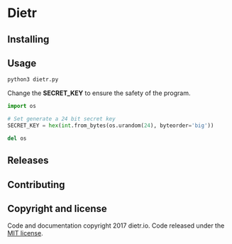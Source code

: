 # Dietr

## Installing

## Usage

```bash
python3 dietr.py
```

Change the **SECRET_KEY** to ensure the safety of the program.

```python
import os

# Set generate a 24 bit secret key
SECRET_KEY = hex(int.from_bytes(os.urandom(24), byteorder='big'))

del os
```

## Releases

## Contributing

## Copyright and license

Code and documentation copyright 2017 dietr.io. Code released under the [MIT license](LICENSE).
